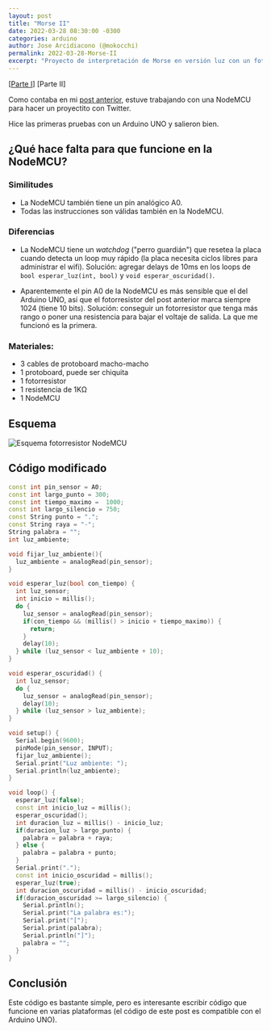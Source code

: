 ```yaml
---
layout: post
title: "Morse II"
date: 2022-03-28 08:30:00 -0300
categories: arduino
author: Jose Arcidiacono (@mokocchi)
permalink: 2022-03-28-Morse-II
excerpt: "Proyecto de interpretación de Morse en versión luz con un fotorresistor y NodeMCU"
---
```

[[Parte I](2022-03-28-Morse-I)] [Parte II]

Como contaba en mi [post anterior](2022-03-28-Morse-I), estuve trabajando con una NodeMCU para hacer un proyectito
con Twitter.

Hice las primeras pruebas con un Arduino UNO y salieron bien. 

## ¿Qué hace falta para que funcione en la NodeMCU?

### Similitudes
- La NodeMCU también tiene un pin analógico A0.
- Todas las instrucciones son válidas también en la NodeMCU.

### Diferencias
- La NodeMCU tiene un _watchdog_ ("perro guardián") que resetea la placa cuando detecta un loop muy rápido (la placa necesita ciclos libres para administrar el wifi). Solución: agregar delays de 10ms en los loops de `bool esperar_luz(int, bool)` y `void esperar_oscuridad()`.

- Aparentemente el pin A0 de la NodeMCU es más sensible que el del Arduino UNO, así que el fotorresistor del post anterior marca siempre 1024 (tiene 10 bits). Solución: conseguir un fotorresistor que tenga más rango o poner una resistencia para bajar el voltaje de salida. La que me funcionó es la primera.

### Materiales:

- 3 cables de protoboard macho-macho
- 1 protoboard, puede ser chiquita
- 1 fotorresistor
- 1 resistencia de 1KΩ
- 1 NodeMCU

## Esquema
![Esquema fotorresistor NodeMCU](https://mokocchi.github.io/assets/images/2022-03-28-Morse-II/Photoresistor-nodeMCU.png)

## Código modificado
```cpp
const int pin_sensor = A0;
const int largo_punto = 300;
const int tiempo_maximo =  1000;
const int largo_silencio = 750;
const String punto = ".";
const String raya = "-";
String palabra = "";
int luz_ambiente;

void fijar_luz_ambiente(){
  luz_ambiente = analogRead(pin_sensor);
}

void esperar_luz(bool con_tiempo) {
  int luz_sensor;
  int inicio = millis();
  do {
    luz_sensor = analogRead(pin_sensor);
    if(con_tiempo && (millis() > inicio + tiempo_maximo)) {
      return;
    }
    delay(10);
  } while (luz_sensor < luz_ambiente + 10);
}

void esperar_oscuridad() {
  int luz_sensor;
  do {
    luz_sensor = analogRead(pin_sensor);
    delay(10);
  } while (luz_sensor > luz_ambiente);
}

void setup() {
  Serial.begin(9600);
  pinMode(pin_sensor, INPUT);
  fijar_luz_ambiente();
  Serial.print("Luz ambiente: ");
  Serial.println(luz_ambiente);
}

void loop() {
  esperar_luz(false);  
  const int inicio_luz = millis();
  esperar_oscuridad();
  int duracion_luz = millis() - inicio_luz;
  if(duracion_luz > largo_punto) {
    palabra = palabra + raya;
  } else {
    palabra = palabra + punto;
  }
  Serial.print(".");
  const int inicio_oscuridad = millis();
  esperar_luz(true);
  int duracion_oscuridad = millis() - inicio_oscuridad;
  if(duracion_oscuridad >= largo_silencio) {
    Serial.println();
    Serial.print("La palabra es:");
    Serial.print("[");
    Serial.print(palabra);
    Serial.println("]");
    palabra = "";    
  }
}
```

## Conclusión
Este código es bastante simple, pero es interesante escribir código que funcione en varias plataformas (el código de este post es compatible con el Arduino UNO).